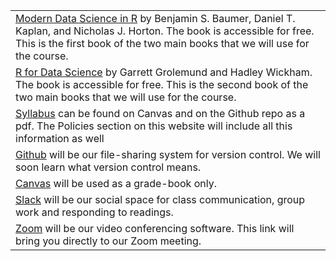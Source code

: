 |  |
|-----------|
|[Modern Data Science in R](https://mdsr-book.github.io/mdsr2e/) by Benjamin S. Baumer, Daniel T. Kaplan, and Nicholas J. Horton. The book is accessible for free. This is the first book of the two main books that we will use for the course. |
|[R for Data Science](https://r4ds.had.co.nz/) by Garrett Grolemund and Hadley Wickham. The book is accessible for free. This is the second book of the two main books that we will use for the course.|
|[Syllabus](https://canvas.umn.edu/courses/206981/assignments/syllabus) can be found on Canvas and on the Github repo as a pdf. The Policies section on this website will include all this information as well |
|[Github](https://github.com/kimchisquared/math4180) will be our file-sharing system for version control. We will soon learn what version control means.|
|[Canvas](https://canvas.umn.edu/courses/206981) will be used as a grade-book only.|
|[Slack](https://join.slack.com/t/math4180/shared_invite/zt-kl64pc6d-mdMu3edXjbUhSzg1c4g2Lw) will be our social space for class communication, group work and responding to readings.|
|[Zoom](https://umn.zoom.us/j/99004362256?pwd=b0JPVjZvcjdZUjFYRU80V3I0cjA2Zz09) will be our video conferencing software. This link will bring you directly to our Zoom meeting. |
